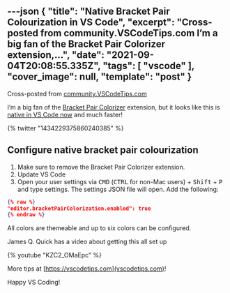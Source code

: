 ---json
{
  "title": "Native Bracket Pair Colourization in VS Code",
  "excerpt": "Cross-posted from community.VSCodeTips.com  I’m a big fan of the Bracket Pair Colorizer extension,...",
  "date": "2021-09-04T20:08:55.335Z",
  "tags": [
    "vscode"
  ],
  "cover_image": null,
  "template": "post"
}
---

Cross-posted from [community.VSCodeTips.com](https://community.vscodetips.com/nickytonline/native-bracket-pair-colourization-in-vs-code-310a)

I’m a big fan of the [Bracket Pair Colorizer](https://marketplace.visualstudio.com/items?itemName=CoenraadS.bracket-pair-colorizer) extension, but it looks like this is [native in VS Code now](https://code.visualstudio.com/updates/v1_60#_high-performance-bracket-pair-colorization) and much faster!

{% twitter "1434229375860240385" %}

## Configure native bracket pair colourization

1. Make sure to remove the Bracket Pair Colorizer extension.
2. Update VS Code 
3. Open your user settings via <kbd>CMD</kbd>  (<kbd>CTRL</kbd> for non-Mac users) + <kbd>Shift</kbd>  + <kbd>P</kbd>  and type settings. The settings JSON file will open. Add the following:

```json
{% raw %}
"editor.bracketPairColorization.enabled": true
{% endraw %}
```

All colors are themeable and up to six colors can be configured.

James Q. Quick has a video about getting this all set up

{% youtube "KZC2_OMaEpc" %}

More tips at [https://vscodetips.com](vscodetips.com)!

Happy VS Coding!
